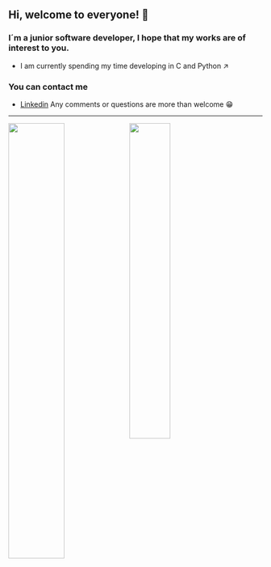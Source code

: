 ## Hi, welcome to everyone! 👋

### I´m a junior software developer, I hope that my works are of interest to you.

- I am currently spending my time developing in C and Python ↗

### You can contact me

- [Linkedin](https://www.linkedin.com/in/santiago-neira-4479501b7/)
  Any comments or questions are more than welcome 😁

---------------------------------------------------------------------------------------------------------------------
<img align="left" width="47%" src="https://github-readme-stats.vercel.app/api?username=sanei1509&show_icons=true&theme=radical">

<img align="" width="40%" src="https://github-readme-stats.vercel.app/api/top-langs/?username=sanei1509&layout=compact">

